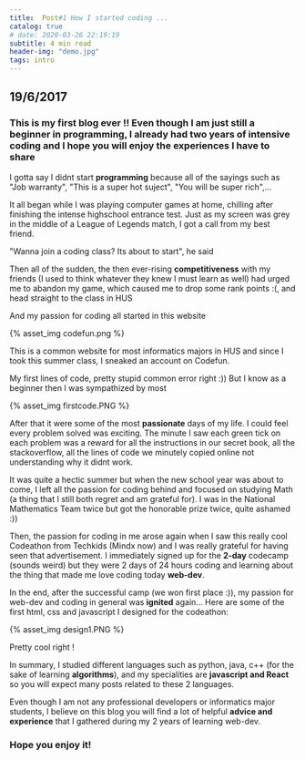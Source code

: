 ```yaml
---
title:  Post#1 How I started coding ... 
catalog: true
# date: 2020-03-26 22:19:19
subtitle: 4 min read
header-img: "demo.jpg"
tags: intro 
---
```


## 19/6/2017

### This is my first blog ever !! Even though I am just still a beginner in programming, I already had two years of intensive coding and I hope you will enjoy the experiences I have to share

I gotta say I didnt start **programming** because all of the sayings such as "Job warranty", "This is a super hot suject", "You will be super rich",...

It all began while I was playing computer games at home, chilling after finishing the intense highschool entrance test. Just as my screen was grey in the middle of a League of Legends match, I got a call from my best friend.

"Wanna join a coding class? Its about to start", he said 

Then all of the sudden, the then ever-rising **competitiveness** with my friends (I used to think whatever they knew I must learn as well) had urged me to abandon my game, which caused me to drop some rank points :(, and head straight to the class in HUS

And my passion for coding all started in this website 

{% asset_img codefun.png %}

This is a common website for most informatics majors in HUS and since I took this summer class, I sneaked an account on Codefun. 

My first lines of code, pretty stupid common error right :)) But I know as a beginner then I was sympathized by most

{% asset_img firstcode.PNG %}

After that it were some of the most **passionate** days of my life. I could feel every problem solved was exciting. The minute I saw each green tick on each problem was a reward for all the instructions in our secret book, all the stackoverflow, all the lines of code we minutely copied online not understanding why it didnt work. 

It was quite a hectic summer but when the new school year was about to come, I left all the passion for coding behind and focused on studying Math (a thing that I still both regret and am grateful for). I was in the National Mathematics Team twice but got the honorable prize twice, quite ashamed :)) 

Then, the passion for coding in me arose again when I saw this really cool Codeathon from Techkids (Mindx now) and I was really grateful for having seen that advertisement. I immediately signed up for the **2-day** codecamp (sounds weird) but they were 2 days of 24 hours coding and learning about the thing that made me love coding today **web-dev**. 

In the end, after the successful camp (we won first place :)), my passion for web-dev and coding in general was **ignited** again... Here are some of the first html, css and javascript I designed for the codeathon:

{% asset_img design1.PNG %}

Pretty cool right ! 

In summary, I studied different languages such as python, java, c++ (for the sake of learning **algorithms**), and my specialities are **javascript and React** so you will expect many posts related to these 2 languages. 

Even though I am not any professional developers or informatics major students, I believe on this blog you will find a lot of helpful **advice and experience** that I gathered during my 2 years of learning web-dev.

### Hope you enjoy it!